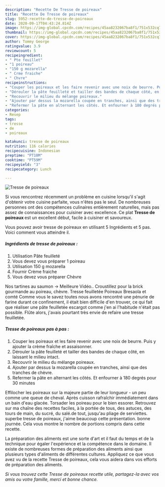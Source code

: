 ```yaml
---
description: "Recette De Tresse de poireaux"
title: "Recette De Tresse de poireaux"
slug: 5952-recette-de-tresse-de-poireaux
date: 2020-09-17T04:43:24.814Z
image: https://img-global.cpcdn.com/recipes/45aa8232067ba8f1/751x532cq70/tresse-de-poireaux-photo-principale-de-la-recette.jpg
thumbnail: https://img-global.cpcdn.com/recipes/45aa8232067ba8f1/751x532cq70/tresse-de-poireaux-photo-principale-de-la-recette.jpg
cover: https://img-global.cpcdn.com/recipes/45aa8232067ba8f1/751x532cq70/tresse-de-poireaux-photo-principale-de-la-recette.jpg
author: Tommy George
ratingvalue: 3.9
reviewcount: 5
recipeingredient:
- " Pte feuillet"
- "1 poireau"
- "150 g mozarella"
- " Crme fraiche"
- " Chvre"
recipeinstructions:
- "Couper les poireaux et les faire revenir avec une noix de beurre. Puis y ajouter la crème fraîche et assaisonner."
- "Dérouler la pâte feuilleté et tailler des bandes de chaque côté, en laissant le milieu intact."
- "Recouvrir le milieu du mélange poireaux."
- "Ajouter par dessus la mozarella coupée en tranches, ainsi que des tranches de chèvre."
- "Refermer la pâte en alternant les côtés. Et enfourner à 180 degrés pour 30 minutes"
categories:
- Resep
tags:
- tresse
- de
- poireaux

katakunci: tresse de poireaux 
nutrition: 116 calories
recipecuisine: Indonesian
preptime: "PT10M"
cooktime: "PT59M"
recipeyield: "3"
recipecategory: Lunch

---
```



![Tresse de poireaux](https://img-global.cpcdn.com/recipes/45aa8232067ba8f1/751x532cq70/tresse-de-poireaux-photo-principale-de-la-recette.jpg)

Si vous rencontrez récemment un problème en cuisine lorsqu'il s'agit d'obtenir votre cuisine parfaite, vous n'êtes pas le seul. De nombreuses personnes ont des compétences culinaires entièrement naturelles, mais pas assez de connaissances pour cuisiner avec excellence. Ce plat <strong> Tresse de poireaux </strong> est un excellent début, facile à cuisiner et savoureux.

<!--inarticleads1-->

Vous pouvez avoir tresse de poireaux en utilisant 5 Ingrédients et 5 pas. Voici comment vous atteindre il.

##### Ingrédients de tresse de poireaux :

1. Utilisation  Pâte feuilleté
1. Vous devez vous préparer 1 poireau
1. Utilisation 150 g mozarella
1. Fournir  Crème fraiche
1. Vous devez vous préparer  Chèvre


Nos tartines au saumon -&gt; Meilleure Vidéo.. Croustillez pour la brick gourmande au poireau, chèvre. Tresse feuilletée Poireaux Bresaola et comté Comme vous le savez toutes nous avons rencontré une pénurie de farine durant ce confinement, il était bien difficile d&#39;en trouver, ce qui fait que réaliser une pâte feuilletée escargot comme j&#39;en ai l&#39;habitude n&#39;était pas possible. Flûte alors, j&#39;avais pourtant très envie de refaire une tresse feuilletée. 

<!--inarticleads2-->

##### Tresse de poireaux pas à pas :

1. Couper les poireaux et les faire revenir avec une noix de beurre. Puis y ajouter la crème fraîche et assaisonner.
1. Dérouler la pâte feuilleté et tailler des bandes de chaque côté, en laissant le milieu intact.
1. Recouvrir le milieu du mélange poireaux.
1. Ajouter par dessus la mozarella coupée en tranches, ainsi que des tranches de chèvre.
1. Refermer la pâte en alternant les côtés. Et enfourner à 180 degrés pour 30 minutes


Effilocher les poireaux sur la majeure partie de leur longueur - un peu comme une queue de cheval. Après cuisson rafraîchir immédiatement dans un bain d&#39;eau glacée. Torsader les poireau pour le bien essorer. Retrouvez sur ma chaîne des recettes faciles, à la portée de tous, des astuces, des tours de main, du sucré, du salé.de tout, jusqu&#39;au pliage de serviettes. superbe tresse de poireaux, j&#39;aime beaucoup cette présentation. bonne journée. Cela vous montre le nombre de portions compris dans cette recette. 

<!--inarticleads1-->

<p>
La préparation des aliments est une sorte d'art et il faut du temps et de la technique pour égaler l'expérience et la compétence dans le domaine. Il existe de nombreuses formes de préparation des aliments ainsi que plusieurs types d'aliments de différentes cultures. Appliquez ce que vous avez vu de la recette Tresse de poireaux, cela vous aidera dans vos efforts de préparation des aliments.
</p>

<p>
<i>Si vous trouvez cette Tresse de poireaux recette utile, partagez-la avec vos amis ou votre famille, merci et bonne chance.</i>
</p>

